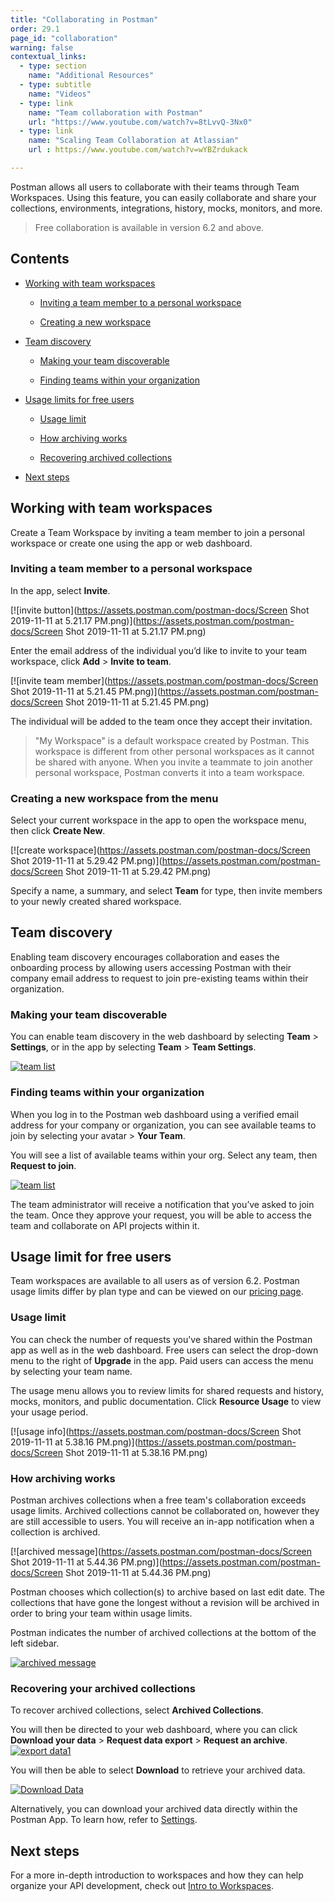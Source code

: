 ```yaml
---
title: "Collaborating in Postman"
order: 29.1
page_id: "collaboration"
warning: false
contextual_links:
  - type: section
    name: "Additional Resources"
  - type: subtitle
    name: "Videos"
  - type: link
    name: "Team collaboration with Postman"
    url: "https://www.youtube.com/watch?v=8tLvvQ-3Nx0"
  - type: link
    name: "Scaling Team Collaboration at Atlassian"
    url : https://www.youtube.com/watch?v=wYBZrdukack

---
```

Postman allows all users to collaborate with their teams through Team Workspaces. Using this feature, you can easily collaborate and share your collections, environments, integrations, history, mocks, monitors, and more.

> Free collaboration is available in version 6.2 and above.

## Contents

* [Working with team workspaces](/docs/postman/launching-postman/collaboration/#working-with-team-workspaces)

    * [Inviting a team member to a personal workspace](/docs/postman/launching-postman/collaboration/#inviting-a-team-member-to-a-personal-workspace)

    * [Creating a new workspace](/docs/postman/launching-postman/collaboration/#creating-a-new-workspace-from-the-menu)

* [Team discovery](/docs/postman/launching-postman/collaboration/#team-discovery)

    * [Making your team discoverable](/docs/postman/launching-postman/collaboration/#making-your-team-discoverable)

    * [Finding teams within your organization](/docs/postman/launching-postman/collaboration/#finding-teams-within-your-organization)

* [Usage limits for free users](/docs/postman/launching-postman/collaboration/#usage-limit-for-free-users)

    * [Usage limit](/docs/postman/launching-postman/collaboration/#usage-limit)

    * [How archiving works](/docs/postman/launching-postman/collaboration/#how-archiving-works)

    * [Recovering archived collections](/docs/postman/launching-postman/collaboration/#recovering-your-archived-collections)

* [Next steps](/docs/postman/launching-postman/collaboration/#next-steps)

## Working with team workspaces

Create a Team Workspace by inviting a team member to join a personal workspace or create one using the app or web dashboard.

### Inviting a team member to a personal workspace

In the app, select **Invite**.

[![invite button](https://assets.postman.com/postman-docs/Screen Shot 2019-11-11 at 5.21.17 PM.png)](https://assets.postman.com/postman-docs/Screen Shot 2019-11-11 at 5.21.17 PM.png)

Enter the email address of the individual you’d like to invite to your team workspace, click **Add** > **Invite to team**.

[![invite team member](https://assets.postman.com/postman-docs/Screen Shot 2019-11-11 at 5.21.45 PM.png)](https://assets.postman.com/postman-docs/Screen Shot 2019-11-11 at 5.21.45 PM.png)

The individual will be added to the team once they accept their invitation.

> "My Workspace" is a default workspace created by Postman. This workspace is different from other personal workspaces as it cannot be shared with anyone. When you invite a teammate to join another personal workspace, Postman converts it into a team workspace.  

### Creating a new workspace from the menu

Select your current workspace in the app to open the workspace menu, then click **Create New**.

[![create workspace](https://assets.postman.com/postman-docs/Screen Shot 2019-11-11 at 5.29.42 PM.png)](https://assets.postman.com/postman-docs/Screen Shot 2019-11-11 at 5.29.42 PM.png)

Specify a name, a summary, and select **Team** for type, then invite members to your newly created shared workspace.

## Team discovery

Enabling team discovery encourages collaboration and eases the onboarding process by allowing users accessing Postman with their company email address to request to join pre-existing teams within their organization.

### Making your team discoverable

You can enable team discovery in the web dashboard by selecting **Team** > **Settings**, or in the app by selecting **Team** > **Team Settings**.

[![team list](https://assets.postman.com/postman-docs/Screen_Shot_2019-11-11_at_5_18_37_PM.png)](https://assets.postman.com/postman-docs/Screen_Shot_2019-11-11_at_5_18_37_PM.png)

### Finding teams within your organization

When you log in to the Postman web dashboard using a verified email address for your company or organization, you can see available teams to join by selecting your avatar > **Your Team**.

You will see a list of available teams within your org. Select any team, then **Request to join**.

[![team list](https://assets.postman.com/postman-docs/Screen_Shot_2019-11-11_at_5_13_01_PM.png)](https://assets.postman.com/postman-docs/Screen_Shot_2019-11-11_at_5_13_01_PM.png)

The team administrator will receive a notification that you’ve asked to join the team. Once they approve your request, you will be able to access the team and collaborate on API projects within it.

## Usage limit for free users

Team workspaces are available to all users as of version 6.2. Postman usage limits differ by plan type and can be viewed on our [pricing page](https://www.getpostman.com/pricing).

### Usage limit

You can check the number of requests you've shared within the Postman app as well as in the web dashboard. Free users can select the drop-down menu to the right of **Upgrade** in the app. Paid users can access the menu by selecting your team name.

The usage menu allows you to review limits for shared requests and history, mocks, monitors, and public documentation. Click **Resource Usage** to view your usage period.

[![usage info](https://assets.postman.com/postman-docs/Screen Shot 2019-11-11 at 5.38.16 PM.png)](https://assets.postman.com/postman-docs/Screen Shot 2019-11-11 at 5.38.16 PM.png)

### How archiving works

 Postman archives collections when a free team's collaboration exceeds usage limits. Archived collections cannot be collaborated on, however they are still accessible to users. You will receive an in-app notification when a collection is archived.

[![archived message](https://assets.postman.com/postman-docs/Screen Shot 2019-11-11 at 5.44.36 PM.png)](https://assets.postman.com/postman-docs/Screen Shot 2019-11-11 at 5.44.36 PM.png)  

Postman chooses which collection(s) to archive based on last edit date. The collections that have gone the longest without a revision will be archived in order to bring your team within usage limits.

Postman indicates the number of archived collections at the bottom of the left sidebar.

[![archived message](https://assets.postman.com/postman-docs/ArchiveMsg2.png)](https://assets.postman.com/postman-docs/ArchiveMsg2.png)  

### Recovering your archived collections

To recover archived collections, select **Archived Collections**.

You will then be directed to your web dashboard, where you can click **Download your data** > **Request data export** > **Request an archive**.
[![export data1](https://assets.postman.com/postman-docs/Recovering_ArchivedCol1.png)](https://assets.postman.com/postman-docs/Recovering_ArchivedCol1.png)

You will then be able to select **Download** to retrieve your archived data.

[![Download Data](https://assets.postman.com/postman-docs/Download_Data1.png)](https://assets.postman.com/postman-docs/Download_Data1.png)

Alternatively, you can download your archived data directly within the Postman App. To learn how, refer to [Settings](/docs/postman/launching-postman/settings/).

## Next steps

For a more in-depth introduction to workspaces and how they can help organize your API development, check out [Intro to Workspaces](/docs/postman/workspaces/intro-to-workspaces/).

